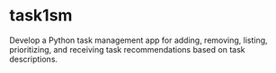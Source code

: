 # task1sm
Develop a Python task management app for adding, removing, listing, prioritizing, and receiving task recommendations based on task descriptions.
